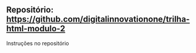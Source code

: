 ## Repositório: https://github.com/digitalinnovationone/trilha-html-modulo-2

Instruções no repositório